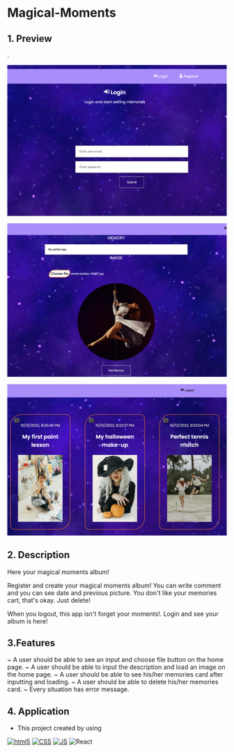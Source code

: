 # Magical-Moments

## 1. Preview

.

![MagicalMoments!](/frontend/public/images/one.png)

![MagicalMoments!](/frontend/public/images/two.png)

![MagicalMoments!](/frontend/public/images/three.png)

## 2. Description

Here your magical moments album!

Register and create your magical moments album! You can write comment and you can see date and previous picture. You don't like your memories cart, that's okay. Just delete!

When you logout, this app isn't forget your moments!. Login and see your album is here!

## 3.Features

~ A user should be able to see an input and choose file button on the home page.
~ A user should be able to input the description and load an image on the home page.
~ A user should be able to see his/her memories card after inputting and loading.
~ A user should be able to delete his/her memories card.
~ Every situation has error message.

## 4. Application

- This project created by using
<p dir="auto">
  <a target="_blank" rel="noopener noreferrer" href="https://camo.githubusercontent.com/0c3a16a22ae058cfe38a06dc9ea16404cf006409262f547c9ccfa3ec8b30f71e/68747470733a2f2f696d672e736869656c64732e696f2f62616467652f2d48544d4c352d4533344632363f7374796c653d666c61742d737175617265266c6f676f3d68746d6c35266c6f676f436f6c6f723d7768697465"><img alt="html5" src="https://camo.githubusercontent.com/0c3a16a22ae058cfe38a06dc9ea16404cf006409262f547c9ccfa3ec8b30f71e/68747470733a2f2f696d672e736869656c64732e696f2f62616467652f2d48544d4c352d4533344632363f7374796c653d666c61742d737175617265266c6f676f3d68746d6c35266c6f676f436f6c6f723d7768697465" data-canonical-src="https://img.shields.io/badge/-HTML5-E34F26?style=flat-square&amp;logo=html5&amp;logoColor=white" style="max-width: 100%;"></a>
  <a target="_blank" rel="noopener noreferrer" href="https://camo.githubusercontent.com/af676aa114d3e054bb2d7b823f8b1dbf1814214d2c6f49e6a6cb70ab1837bd59/68747470733a2f2f696d672e736869656c64732e696f2f62616467652f2d4353532d3066363166613f7374796c653d666c61742d737175617265266c6f676f3d43535333266c6f676f436f6c6f723d7768697465"><img alt="CSS" src="https://camo.githubusercontent.com/af676aa114d3e054bb2d7b823f8b1dbf1814214d2c6f49e6a6cb70ab1837bd59/68747470733a2f2f696d672e736869656c64732e696f2f62616467652f2d4353532d3066363166613f7374796c653d666c61742d737175617265266c6f676f3d43535333266c6f676f436f6c6f723d7768697465" data-canonical-src="https://img.shields.io/badge/-CSS-0f61fa?style=flat-square&amp;logo=CSS3&amp;logoColor=white" style="max-width: 100%;"></a>
  <a target="_blank" rel="noopener noreferrer" href="https://camo.githubusercontent.com/1c4e4cd646ae3703d4a774f42acf2ef62f44f811b28d9a1170e09e65ebad2315/68747470733a2f2f696d672e736869656c64732e696f2f62616467652f2d4a6176615363726970742d6666626130383f7374796c653d666c61742d737175617265266c6f676f3d4a617661536372697074266c6f676f436f6c6f723d626c61636b"><img alt="JS" src="https://camo.githubusercontent.com/1c4e4cd646ae3703d4a774f42acf2ef62f44f811b28d9a1170e09e65ebad2315/68747470733a2f2f696d672e736869656c64732e696f2f62616467652f2d4a6176615363726970742d6666626130383f7374796c653d666c61742d737175617265266c6f676f3d4a617661536372697074266c6f676f436f6c6f723d626c61636b" data-canonical-src="https://img.shields.io/badge/-JavaScript-ffba08?style=flat-square&amp;logo=JavaScript&amp;logoColor=black" style="max-width: 100%;"></a>
  <a target="_blank" rel="noopener noreferrer" ><img alt="React" src="https://camo.githubusercontent.com/d8971eb578649b5861b3b3694bc2684ff4bf5bb346042b20f8f6e26010dce374/68747470733a2f2f696d672e736869656c64732e696f2f62616467652f52656163742d3631444146423f7374796c653d666c6174266c6f676f3d7265616374266c6f676f436f6c6f723d7768697465" style="max-width: 100%;"></a>
 </p>

